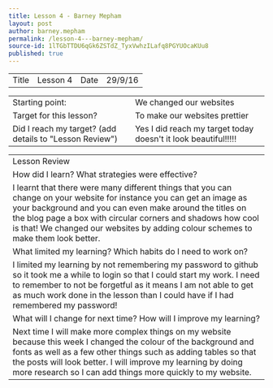 ```yaml
---
title: Lesson 4 - Barney Mepham
layout: post
author: barney.mepham
permalink: /lesson-4---barney-mepham/
source-id: 1lTGbTTDU6qGk6ZSTdZ_TyxVwhzILafq8PGYUOcaKUu8
published: true
---
```

<table>
  <tr>
    <td>Title</td>
    <td>Lesson 4</td>
    <td>Date</td>
    <td>29/9/16</td>
  </tr>
</table>


<table>
  <tr>
    <td>Starting point:</td>
    <td>We changed our websites</td>
  </tr>
  <tr>
    <td>Target for this lesson?</td>
    <td>To make our websites prettier</td>
  </tr>
  <tr>
    <td>Did I reach my target? 
(add details to "Lesson Review")</td>
    <td>Yes I did reach my target today doesn't it look beautiful!!!!!</td>
  </tr>
</table>


<table>
  <tr>
    <td>Lesson Review</td>
  </tr>
  <tr>
    <td>How did I learn? What strategies were effective? </td>
  </tr>
  <tr>
    <td>I learnt that there were many different things that you can change on your website for instance you can get an image as your background and you can even make around the titles on the blog page a box with circular corners and shadows how cool is that! We changed our websites by adding colour schemes to make them look better.</td>
  </tr>
  <tr>
    <td>What limited my learning? Which habits do I need to work on? </td>
  </tr>
  <tr>
    <td>I limited my learning by not remembering my password to github so it took me a while to login so that I could start my work. I need to remember to not be forgetful as it means I am not able to get as much work done in the lesson than I could have if I had remembered my password!</td>
  </tr>
  <tr>
    <td>What will I change for next time? How will I improve my learning?</td>
  </tr>
  <tr>
    <td>Next time I will make more complex things on my website because this week I changed the colour of the background and fonts as well as a few other things such as adding tables so that the posts will look better. I will improve my learning by doing more research so I can add things more quickly to my website.</td>
  </tr>
</table>


